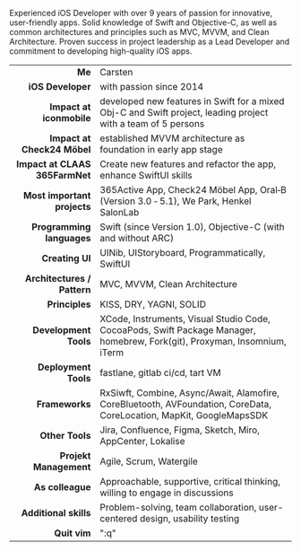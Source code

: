 Experienced iOS Developer with over 9 years of passion for innovative, user-friendly apps. Solid knowledge of Swift and Objective-C, as well as common architectures and principles such as MVC, MVVM, and Clean Architecture. Proven success in project leadership as a Lead Developer and commitment to developing high-quality iOS apps.

|                                |                                                                                                                             |
| -----------------------------: | --------------------------------------------------------------------------------------------------------------------------- |
|                         **Me** | Carsten                                                                                                                     |
|              **iOS Developer** | with passion since 2014                                                                                                     |
|       **Impact at iconmobile** | developed new features in Swift for a mixed Obj-C and Swift project, leading project with a team of 5 persons               |
|    **Impact at Check24 Möbel** | established MVVM architecture as foundation in early app stage                                                              |
| **Impact at CLAAS 365FarmNet** | Create new features and refactor the app, enhance SwiftUI skills                                                            |
|    **Most important projects** | 365Active App, Check24 Möbel App, Oral‑B (Version 3.0 ‑ 5.1), We Park, Henkel SalonLab                                      |
|      **Programming languages** | Swift (since Version 1.0), Objective-C (with and without ARC)                                                               |
|                **Creating UI** | UINib, UIStoryboard, Programmatically, SwiftUI                                                                              |
|    **Architectures / Pattern** | MVC, MVVM, Clean Architecture                                                                                               |
|                 **Principles** | KISS, DRY, YAGNI, SOLID                                                                                                     |
|          **Development Tools** | XCode, Instruments, Visual Studio Code, CocoaPods, Swift Package Manager, homebrew,  Fork(git),  Proxyman, Insomnium, iTerm |
|           **Deployment Tools** | fastlane, gitlab ci/cd, tart VM                                                                                             |
|                 **Frameworks** | RxSiwft, Combine, Async/Await, Alamofire, CoreBluetooth, AVFoundation, CoreData, CoreLocation, MapKit, GoogleMapsSDK        |
|                **Other Tools** | Jira, Confluence, Figma, Sketch, Miro, AppCenter, Lokalise                                                                  |
|         **Projekt Management** | Agile, Scrum, Watergile                                                                                                     |
|               **As colleague** | Approachable, supportive, critical thinking, willing to engage in discussions                                               |
|          **Additional skills** | Problem-solving, team collaboration, user-centered design, usability testing                                                |
|                   **Quit vim** | ":q"                                                                                                                        |

